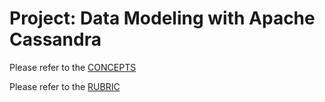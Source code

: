 # Project: Data Modeling with Apache Cassandra

Please refer to the [CONCEPTS](Data-Modeling-with-Apache-Cassandra-CONCEPTS.md)

Please refer to the [RUBRIC](Data-Modeling-with-Apache-Cassandra-RUBRIC.md)
